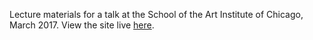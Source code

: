 Lecture materials for a talk at the School of the Art Institute of Chicago, March 2017. View the site live [here](https://brannondorsey.github.io/ProgrammingForArtists).
